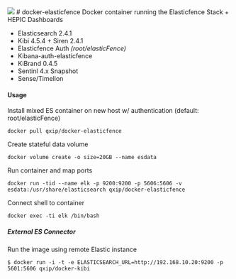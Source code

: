 <img src="https://avatars3.githubusercontent.com/u/12463357?v=3" />
# docker-elasticfence
Docker container running the Elasticfence Stack + HEPIC Dashboards

- Elasticsearch 2.4.1 
- Kibi 4.5.4 + Siren 2.4.1
- Elasticfence Auth _(root/elasticFence)_
- Kibana-auth-elasticfence
- KiBrand 0.4.5
- Sentinl 4.x Snapshot
- Sense/Timelion

#### Usage

Install mixed ES container on new host w/ authentication (default: root/elasticFence)
```
docker pull qxip/docker-elasticfence
```
Create stateful data volume
```
docker volume create -o size=20GB --name esdata
```
Run container and map ports
```
docker run -tid --name elk -p 9200:9200 -p 5606:5606 -v esdata:/usr/share/elasticsearch qxip/docker-elasticfence
```
Connect shell to container
```
docker exec -ti elk /bin/bash
```

##### External ES Connector

Run the image using remote Elastic instance
```
$ docker run -i -t -e ELASTICSEARCH_URL=http://192.168.10.20:9200 -p 5601:5606 qxip/docker-kibi
```
